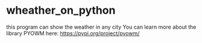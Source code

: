 # wheather_on_python
this program can show the weather in any city You can learn more about the library PYOWM here: https://pypi.org/project/pyowm/
